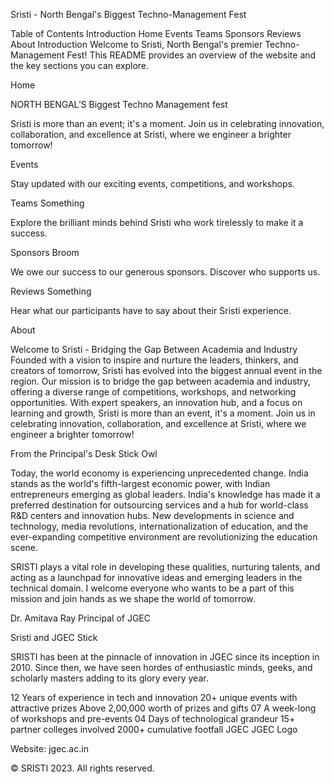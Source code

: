 Sristi - North Bengal's Biggest Techno-Management Fest


Table of Contents
Introduction
Home
Events
Teams
Sponsors
Reviews
About
Introduction
Welcome to Sristi, North Bengal's premier Techno-Management Fest! This README provides an overview of the website and the key sections you can explore.

Home


NORTH BENGAL’S Biggest Techno Management fest

Sristi is more than an event; it's a moment. Join us in celebrating innovation, collaboration, and excellence at Sristi, where we engineer a brighter tomorrow!

Events


Stay updated with our exciting events, competitions, and workshops.

Teams
Something

Explore the brilliant minds behind Sristi who work tirelessly to make it a success.

Sponsors
Broom

We owe our success to our generous sponsors. Discover who supports us.

Reviews
Something

Hear what our participants have to say about their Sristi experience.

About


Welcome to Sristi - Bridging the Gap Between Academia and Industry
Founded with a vision to inspire and nurture the leaders, thinkers, and creators of tomorrow, Sristi has evolved into the biggest annual event in the region. Our mission is to bridge the gap between academia and industry, offering a diverse range of competitions, workshops, and networking opportunities. With expert speakers, an innovation hub, and a focus on learning and growth, Sristi is more than an event, it's a moment. Join us in celebrating innovation, collaboration, and excellence at Sristi, where we engineer a brighter tomorrow!

From the Principal's Desk
Stick
Owl

Today, the world economy is experiencing unprecedented change. India stands as the world's fifth-largest economic power, with Indian entrepreneurs emerging as global leaders. India's knowledge has made it a preferred destination for outsourcing services and a hub for world-class R&D centers and innovation hubs. New developments in science and technology, media revolutions, internationalization of education, and the ever-expanding competitive environment are revolutionizing the education scene.

SRISTI plays a vital role in developing these qualities, nurturing talents, and acting as a launchpad for innovative ideas and emerging leaders in the technical domain. I welcome everyone who wants to be a part of this mission and join hands as we shape the world of tomorrow.

Dr. Amitava Ray
Principal of JGEC

Sristi and JGEC
Stick

SRISTI has been at the pinnacle of innovation in JGEC since its inception in 2010. Since then, we have seen hordes of enthusiastic minds, geeks, and scholarly masters adding to its glory every year.

12 Years of experience in tech and innovation
20+ unique events with attractive prizes
Above 2,00,000 worth of prizes and gifts
07 A week-long of workshops and pre-events
04 Days of technological grandeur
15+ partner colleges involved
2000+ cumulative footfall
JGEC
JGEC Logo

Website: jgec.ac.in

© SRISTI 2023. All rights reserved.
